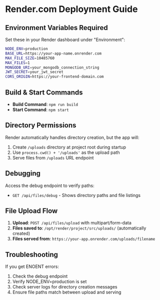 # Render.com Deployment Guide

## Environment Variables Required

Set these in your Render dashboard under "Environment":

```bash
NODE_ENV=production
BASE_URL=https://your-app-name.onrender.com
MAX_FILE_SIZE=10485760
MAX_FILES=1
MONGODB_URI=your_mongodb_connection_string
JWT_SECRET=your_jwt_secret
CORS_ORIGIN=https://your-frontend-domain.com
```

## Build & Start Commands

- **Build Command**: `npm run build`
- **Start Command**: `npm start`

## Directory Permissions

Render automatically handles directory creation, but the app will:

1. Create `/uploads` directory at project root during startup
2. Use `process.cwd() + '/uploads'` as the upload path
3. Serve files from `/uploads` URL endpoint

## Debugging

Access the debug endpoint to verify paths:

- `GET /api/files/debug` - Shows directory paths and file listings

## File Upload Flow

1. **Upload**: `POST /api/files/upload` with multipart/form-data
2. **Files saved to**: `/opt/render/project/src/uploads/` (automatically created)
3. **Files served from**: `https://your-app.onrender.com/uploads/filename`

## Troubleshooting

If you get ENOENT errors:

1. Check the debug endpoint
2. Verify NODE_ENV=production is set
3. Check server logs for directory creation messages
4. Ensure file paths match between upload and serving
